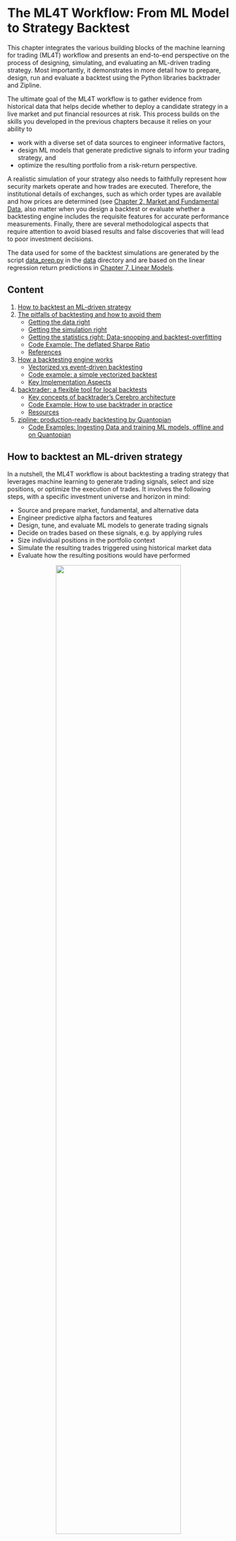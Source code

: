 # The ML4T Workflow: From ML Model to Strategy Backtest

This chapter integrates the various building blocks of the machine learning for trading (ML4T) workflow and presents an end-to-end perspective on the process of designing, simulating, and evaluating an ML-driven trading strategy. Most importantly, it demonstrates in more detail how to prepare, design, run and evaluate a backtest using the Python libraries backtrader and Zipline.

The ultimate goal of the ML4T workflow is to gather evidence from historical data that helps decide whether to deploy a candidate strategy in a live market and put financial resources at risk. This process builds on the skills you developed in the previous chapters because it relies on your ability to

- work with a diverse set of data sources to engineer informative factors, 
- design ML models that generate predictive signals to inform your trading strategy, and 
- optimize the resulting portfolio from a risk-return perspective.

A realistic simulation of your strategy also needs to faithfully represent how security markets operate and how trades are executed. Therefore, the institutional details of exchanges, such as which order types are available and how prices are determined (see [Chapter 2, Market and Fundamental Data](../02_market_and_fundamental_data), also matter when you design a backtest or evaluate whether a backtesting engine includes the requisite features for accurate performance measurements. Finally, there are several methodological aspects that require attention to avoid biased results and false discoveries that will lead to poor investment decisions.

The data used for some of the backtest simulations are generated by the script [data_prep.py](00_data/data_prep.py) in the [data](00_data) directory and are based on the linear regression return predictions in [Chapter 7, Linear Models](../07_linear_models). 

## Content

1. [How to backtest an ML-driven strategy](#how-to-backtest-an-ml-driven-strategy)
2. [The pitfalls of backtesting and how to avoid them](#the-pitfalls-of-backtesting-and-how-to-avoid-them)
    * [Getting the data right](#getting-the-data-right)
    * [Getting the simulation right](#getting-the-simulation-right)
    * [Getting the statistics right: Data-snooping and backtest-overfitting](#getting-the-statistics-right-data-snooping-and-backtest-overfitting)
    * [Code Example: The deflated Sharpe Ratio](#code-example-the-deflated-sharpe-ratio)
    * [References](#references)
3. [How a backtesting engine works](#how-a-backtesting-engine-works)
    * [Vectorized vs event-driven backtesting](#vectorized-vs-event-driven-backtesting)
    * [Code example: a simple vectorized backtest](#code-example-a-simple-vectorized-backtest)
    * [Key Implementation Aspects](#key-implementation-aspects)
4. [backtrader: a flexible tool for local backtests](#backtrader-a-flexible-tool-for-local-backtests)
    * [Key concepts of backtrader’s Cerebro architecture](#key-concepts-of-backtraders-cerebro-architecture)
    * [Code Example: How to use backtrader in practice](#code-example-how-to-use-backtrader-in-practice)
    * [Resources](#resources)
5. [zipline: production-ready backtesting by Quantopian](#zipline-production-ready-backtesting-by-quantopian)
    * [Code Examples: Ingesting Data and training ML models, offline and on Quantopian](#code-examples-ingesting-data-and-training-ml-models-offline-and-on-quantopian)

## How to backtest an ML-driven strategy

In a nutshell, the ML4T workflow is about backtesting a trading strategy that leverages machine learning to generate trading signals, select and size positions, or optimize the execution of trades. It involves the following steps, with a specific investment universe and horizon in mind:
- Source and prepare market, fundamental, and alternative data
- Engineer predictive alpha factors and features
- Design, tune, and evaluate ML models to generate trading signals
- Decide on trades based on these signals, e.g. by applying rules
- Size individual positions in the portfolio context
- Simulate the resulting trades triggered using historical market data
- Evaluate how the resulting positions would have performed

<p align="center">
<img src="https://i.imgur.com/kcgItgp.png" width="75%">
</p>

## The pitfalls of backtesting and how to avoid them

Backtesting simulates an algorithmic strategy based on historical data with the goal of producing performance results that generalize to new market conditions. In addition to the generic uncertainty around predictions in the context of ever-changing markets, several implementation aspects can bias the results and increase the risk of mistaking in-sample performance for patterns that will hold out-of-sample.

### Getting the data right

Data issues that undermine the validity of a backtest include 
- look-ahead bias, 
- survivorship bias, 
- outlier control, as well as 
- the selection of the sample period. 

### Getting the simulation right

Practical issues related to the implementation of the historical simulation include:
- a failure to mark to market to accurately reflect market prices and account for drawdowns; 
- unrealistic assumptions about the availability, cost, or market impact of trades; or 
- incorrect timing of signals and trade execution.
 
### Getting the statistics right: Data-snooping and backtest-overfitting

The most prominent challenge to backtest validity, including to published results, relates to the discovery of spurious patterns due to multiple testing during the strategy-selection process. Selecting a strategy after testing different candidates on the same data will likely bias the choice because a positive outcome is more likely to be due to the stochastic nature of the performance measure itself. In other words, the strategy is overly tailored, or overfit, to the data at hand and produces deceptively positive results.

[Marcos Lopez de Prado](http://www.quantresearch.info/) has published extensively on the risks of backtesting, and how to detect or avoid it. This includes an [online simulator of backtest-overfitting](http://datagrid.lbl.gov/backtest/).

### Code Example: The deflated Sharpe Ratio

De Lopez Prado and David Bailey derived a deflated SR to compute the probability that the SR is statistically significant while controlling for the inflationary effect of multiple testing, non-normal returns, and shorter sample lengths.

The pyton script [deflated_sharpe_ratio](01_multiple_testing/deflated_sharpe_ratio.py) in the directory [multiple_testing](01_multiple_testing) contains the Python implementation with references for the derivation of the related formulas.

### References

- [The Deflated Sharpe Ratio: Correcting for Selection Bias, Backtest Overfitting and Non-Normality](https://www.davidhbailey.com/dhbpapers/deflated-sharpe.pdf), Bailey, David and Lopez de Prado, Marcos, Journal of Portfolio Management, 2013
- [Backtest Overfitting: An Interactive Example](http://datagrid.lbl.gov/backtest/)
- [Backtesting](https://papers.ssrn.com/sol3/papers.cfm?abstract_id=2606462), Lopez de Prado, Marcos, 2015
- [Secretary Problem (Optimal Stopping)](https://www.geeksforgeeks.org/secretary-problem-optimal-stopping-problem/)
- [Optimal Stopping and Applications](https://www.math.ucla.edu/~tom/Stopping/Contents.html), Ferguson, Math Department, UCLA
- [Advances in Machine Learning Lectures 4/10 - Backtesting I](https://papers.ssrn.com/sol3/papers.cfm?abstract_id=3257420), Marcos Lopez de Prado, 2018
- [Advances in Machine Learning Lectures 5/10 - Backtesting II](https://papers.ssrn.com/sol3/papers.cfm?abstract_id=3257497), Marcos Lopez de Prado, 2018

## How a backtesting engine works

Put simply, a backtesting engine iterates over historical prices (and other data), passes the current values to your algorithm, receives orders in return, and keeps track of the resulting positions and their value. In practice, there are numerous requirements to create a realistic and robust simulation of the ML4T workflow depicted above. The difference between vectorized and event-driven approaches illustrates how the faithful reproduction of the actual trading environment adds significant complexity.

### Vectorized vs event-driven backtesting

A vectorized backtest is the most basic way to evaluate a strategy. It simply multiplies a signal vector that represents the target position size with a vector of returns for the investment horizon to compute the period performance.

### Code example: a simple vectorized backtest

We illustrate the vectorized approach using the daily return predictions that we created using ridge regression in [Chapter 7](../07_linear_models)

- The code examples for this section are in the notebook [vectorized_backtest](02_vectorized_backtest.ipynb).

### Key Implementation Aspects

The requirements for a realistic simulation may be met by a single platform that supports all steps of the process in an end-to-end fashion, or by multiple tools that each specialize in different aspects. For instance, you could handle the design and testing of ML models that generate signals using generic ML libraries like scikit-learn or others that we will encounter in this book and feed the model outputs into a separate backtesting engine. Alternatively, you could run the entire ML4T workflow end-to-end on a single platform like Quantopian and QuantConnect. 

The following implementation details need to be addressed to put this process in action, and are discussed in more detail in this section of the book:
- Data ingestion: Format, frequency, and timing
- Factor engineering: Built-in computations vs third-party libraries
- ML models, predictions, and signals
- Trading rules and execution
- Performance evaluation

## backtrader: a flexible tool for local backtests

backtrader is a popular, flexible, and user-friendly Python library for local backtests with great documentation, developed since 2015 by Daniel Rodriguez. In addition to a large and active community of individual traders, there are several banks and trading houses that use backtrader to prototype and test new strategies before porting them to a production-ready platform using, e.g., Java. You can also use backtrader for live trading with several brokers of your choice (see the backtrader [documentation](https://www.backtrader.com/docu/) and [Chapter 23, Next Steps](../23_next_steps))).

- The code examples for this section are in the notebook [backtesting_with_backtrader](03_backtesting_with_backtrader.ipynb).

### Key concepts of backtrader’s Cerebro architecture

Backtrader’s Cerebro (Spanish for “brain”) architecture represents the key components of the backtesting workflow as (extensible) Python objects. These objects interact to facilitate the processing of input data and the computation of factors, formulate and execute a strategy, receive and execute orders, and track and measure performance. A Cerebro instance orchestrates the overall process from collecting inputs, executing the backtest bar-by-bar, and providing results.

The library uses conventions for these interactions that allow you to omit some detail and streamline the backtesting setup. I highly recommend browsing the [documentation](https://www.backtrader.com/docu/) to dive deeper if you plan on using backtrader to develop your own strategies.

<p align="center">
<img src="https://i.imgur.com/MTp7UaQ.png" width="75%">
</p>


### Code Example: How to use backtrader in practice

We are going to demonstrate backtrader using again the daily return predictions by the ridge regression from Chapter 7, Linear Models, as for the vectorized backtest earlier in this chapter. We will create the Cerebro instance, load the data, formulate and add the Strategy, run the backtest, and review the results.

The notebook [backtesting_with_backtrader](03_backtesting_with_backtrader.ipynb) contains the code examples and some additional details.

### Resources

- [Backtrader](https://www.backtrader.com/) website 
    - [Documentation](https://www.backtrader.com/docu/)
    - [Installation](https://www.backtrader.com/docu/installation/)

## zipline: production-ready backtesting by Quantopian

The open source [Zipline](http://stefan-jansen.github.io/zipline/index.html) library is an event-driven backtesting system maintained and used in production by the crowd-sourced quantitative investment fund [Quantopian](https://www.quantopian.com/) to facilitate algorithm-development and live-trading. It automates the algorithm's reaction to trade events and provides it with current and historical point-in-time data that avoids look-ahead bias.

 [Chapter 4](../04_alpha_factor_research), we introduced `zipline` to simulate the computation of alpha factors, and in [Chapter 5](../05_strategy_evaluation) we added trades to simulate a simple strategy and measure its performance as well as optimize portfolio holdings using different techniques.

### Code Examples: Ingesting Data and training ML models, offline and on Quantopian

The code for this section is in the subdirectory [ml4t_workflow_with_zipline](04_ml4t_workflow_with_zipline). Please see the [README](04_ml4t_workflow_with_zipline/README.md) for details.